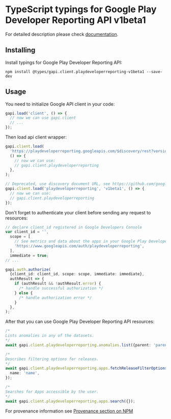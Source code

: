 # TypeScript typings for Google Play Developer Reporting API v1beta1

For detailed description please check [documentation](https://developers.google.com/play/developer/reporting).

## Installing

Install typings for Google Play Developer Reporting API:

```
npm install @types/gapi.client.playdeveloperreporting-v1beta1 --save-dev
```

## Usage

You need to initialize Google API client in your code:

```typescript
gapi.load('client', () => {
  // now we can use gapi.client
  // ...
});
```

Then load api client wrapper:

```typescript
gapi.client.load(
  'https://playdeveloperreporting.googleapis.com/$discovery/rest?version=v1beta1',
  () => {
    // now we can use:
    // gapi.client.playdeveloperreporting
  },
);
```

```typescript
// Deprecated, use discovery document URL, see https://github.com/google/google-api-javascript-client/blob/master/docs/reference.md#----gapiclientloadname----version----callback--
gapi.client.load('playdeveloperreporting', 'v1beta1', () => {
  // now we can use:
  // gapi.client.playdeveloperreporting
});
```

Don't forget to authenticate your client before sending any request to resources:

```typescript
// declare client_id registered in Google Developers Console
var client_id = '',
  scope = [
    // See metrics and data about the apps in your Google Play Developer account
    'https://www.googleapis.com/auth/playdeveloperreporting',
  ],
  immediate = true;
// ...

gapi.auth.authorize(
  {client_id: client_id, scope: scope, immediate: immediate},
  authResult => {
    if (authResult && !authResult.error) {
      /* handle successful authorization */
    } else {
      /* handle authorization error */
    }
  },
);
```

After that you can use Google Play Developer Reporting API resources: <!-- TODO: make this work for multiple namespaces -->

```typescript
/*
Lists anomalies in any of the datasets.
*/
await gapi.client.playdeveloperreporting.anomalies.list({parent: 'parent'});

/*
Describes filtering options for releases.
*/
await gapi.client.playdeveloperreporting.apps.fetchReleaseFilterOptions({
  name: 'name',
});

/*
Searches for Apps accessible by the user.
*/
await gapi.client.playdeveloperreporting.apps.search({});
```

For provenance information see [Provenance section on NPM](https://www.npmjs.com/package/@maxim_mazurok/gapi.client.playdeveloperreporting-v1beta1#Provenance:~:text=none-,Provenance,-Built%20and%20signed)
